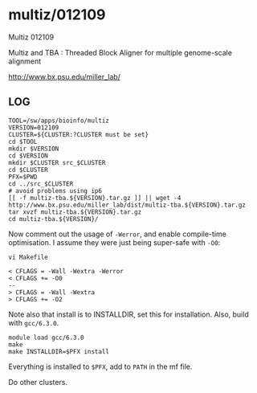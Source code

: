 multiz/012109
=============

Multiz 012109

Multiz and TBA : Threaded Block Aligner for multiple genome-scale alignment

<http://www.bx.psu.edu/miller_lab/>

LOG
---

    TOOL=/sw/apps/bioinfo/multiz
    VERSION=012109
    CLUSTER=${CLUSTER:?CLUSTER must be set}
    cd $TOOL
    mkdir $VERSION
    cd $VERSION
    mkdir $CLUSTER src_$CLUSTER
    cd $CLUSTER
    PFX=$PWD
    cd ../src_$CLUSTER
    # avoid problems using ip6
    [[ -f multiz-tba.${VERSION}.tar.gz ]] || wget -4 http://www.bx.psu.edu/miller_lab/dist/multiz-tba.${VERSION}.tar.gz
    tar xvzf multiz-tba.${VERSION}.tar.gz 
    cd multiz-tba.${VERSION}/

Now comment out the usage of `-Werror`, and enable compile-time optimisation.
I assume they were just being super-safe with `-O0`: 

    vi Makefile

    < CFLAGS = -Wall -Wextra -Werror
    < CFLAGS += -O0
    --
    > CFLAGS = -Wall -Wextra
    > CFLAGS += -O2

Note also that install is to INSTALLDIR, set this for installation.  Also, build with `gcc/6.3.0`.

    module load gcc/6.3.0
    make
    make INSTALLDIR=$PFX install

Everything is installed to `$PFX`, add to `PATH` in the mf file.

Do other clusters.

